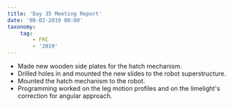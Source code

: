 ```yaml
---
title: 'Day 35 Meeting Report'
date: '08-02-2019 00:00'
taxonomy:
    tag:
        - FRC
        - '2019'
---
```


* Made new wooden side plates for the hatch mechanism.
* Drilled holes in and mounted the new slides to the robot superstructure.
* Mounted the hatch mechanism to the robot.
* Programming worked on the leg motion profiles and on the limelight's correction for angular approach.